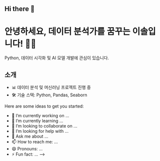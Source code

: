 ## Hi there 👋

# 안녕하세요, 데이터 분석가를 꿈꾸는 이솔입니다! 👩‍💻
Python, 데이터 시각화 및 AI 모델 개발에 관심이 있습니다.

## 소개
- 📊 데이터 분석 및 머신러닝 프로젝트 진행 중
- 🛠️ 기술 스택: Python, Pandas, Seaborn


Here are some ideas to get you started:

- 🔭 I’m currently working on ...
- 🌱 I’m currently learning ...
- 👯 I’m looking to collaborate on ...
- 🤔 I’m looking for help with ...
- 💬 Ask me about ...
- 📫 How to reach me: ...
- 😄 Pronouns: ...
- ⚡ Fun fact: ...
-->
